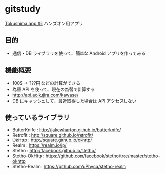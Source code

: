 # gitstudy
[Tokushima.app #6](http://tokushima-app.connpass.com/event/23744/) ハンズオン用アプリ

## 目的
* 通信・DB ライブラリを使って、簡単な Android アプリを作ってみる

## 機能概要
* 100$ → ???円 などの計算ができる
* 為替 API を使って、現在の為替で計算する
 * http://api.aoikujira.com/kawase/
* DB にキャッシュして、最近取得した場合は API アクセスしない

## 使っているライブラリ
* ButterKnife : <http://jakewharton.github.io/butterknife/>
* Retrofit : <http://square.github.io/retrofit/>
 * OkHttp : <http://square.github.io/okhttp/>
* Realm : <https://realm.io/jp/>
* Stetho : <http://facebook.github.io/stetho/>
 * Stetho-OkHttp : <https://github.com/facebook/stetho/tree/master/stetho-okhttp>
 * Stetho-Realm : <https://github.com/uPhyca/stetho-realm>


